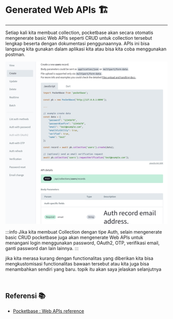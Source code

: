 # Generated Web APIs :building_construction:
---

Setiap kali kita membuat collection, pocketbase akan secara otomatis mengenerate basic Web APIs seperti CRUD untuk collection tersebut lengkap beserta dengan dokumentasi penggunaannya. APIs ini bisa langsung kita gunakan dalam aplikasi kita atau bisa kita coba menggunakan postman. 

<img src="https://raw.githubusercontent.com/rizkia-as-actmp/kuliah_5_justdoit/refs/heads/main/public/1735666781925.jpg" width="600">

:::info
Jika kita membuat Collection dengan tipe Auth, selain mengenerate basic CRUD pocketbase juga akan mengenerate Web APIs untuk menangani login menggunakan password, OAuth2, OTP, verifikasi email, ganti password dan lain lainnya. 
:::

jika kita merasa kurang dengan functionalitas yang diberikan kita bisa mengkustomisasi functionalitas bawaan tersebut atau kita juga bisa menambahkan sendiri yang baru. topik itu akan saya jelaskan selanjutnya

<br>

## Referensi :books:

- [Pocketbase : Web APIs reference](https://pocketbase.io/docs/api-records/)


